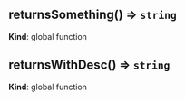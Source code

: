 <a name="returnsSomething"></a>
## returnsSomething() ⇒ `string`
**Kind**: global function


<a name="returnsWithDesc"></a>
## returnsWithDesc() ⇒ `string`
**Kind**: global function


